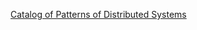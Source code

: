 
[Catalog of Patterns of Distributed Systems](https://martinfowler.com/articles/patterns-of-distributed-systems/)